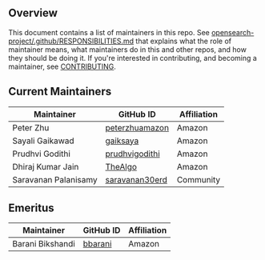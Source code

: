 ## Overview

This document contains a list of maintainers in this repo. See [opensearch-project/.github/RESPONSIBILITIES.md](https://github.com/opensearch-project/.github/blob/main/RESPONSIBILITIES.md#maintainer-responsibilities) that explains what the role of maintainer means, what maintainers do in this and other repos, and how they should be doing it. If you're interested in contributing, and becoming a maintainer, see [CONTRIBUTING](CONTRIBUTING.md).

## Current Maintainers

| Maintainer          | GitHub ID                                           | Affiliation |
| ------------------- | --------------------------------------------------- | ----------- |
| Peter Zhu           | [peterzhuamazon](https://github.com/peterzhuamazon) | Amazon      |
| Sayali Gaikawad     | [gaiksaya](https://github.com/gaiksaya)             | Amazon      |
| Prudhvi Godithi     | [prudhvigodithi](https://github.com/prudhvigodithi) | Amazon      |
|Dhiraj Kumar Jain | [TheAlgo](https://github.com/TheAlgo) | Amazon   |
| Saravanan Palanisamy | [saravanan30erd](https://github.com/saravanan30erd) | Community   |

## Emeritus

| Maintainer            | GitHub ID                                 | Affiliation |
| --------------------- | ----------------------------------------- | ----------- |
| Barani Bikshandi    | [bbarani](https://github.com/bbarani)               | Amazon      |